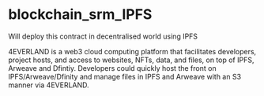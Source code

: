 # blockchain_srm_IPFS
Will deploy this contract in decentralised world using IPFS


4EVERLAND is a web3 cloud computing platform that facilitates developers, project hosts, and access to websites, NFTs, data, and files, on top of IPFS, Arweave and Dfintiy. Developers could quickly host the front on IPFS/Arweave/Dfinity and manage files in IPFS and Arweave with an S3 manner via 4EVERLAND.

